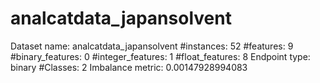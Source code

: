 # analcatdata_japansolvent
Dataset name: analcatdata_japansolvent
#instances: 52
#features: 9
  #binary_features: 0
  #integer_features: 1
  #float_features: 8
Endpoint type: binary
#Classes: 2
Imbalance metric: 0.00147928994083
